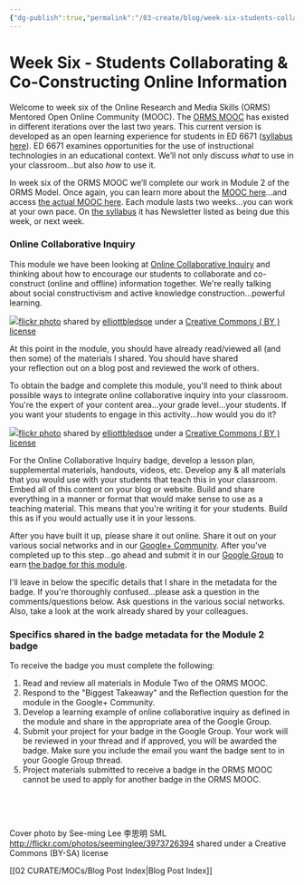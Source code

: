 ```yaml
---
{"dg-publish":true,"permalink":"/03-create/blog/week-six-students-collaborating-and-co-constructing-online-information/","title":"Week Six - Students Collaborating & Co-Constructing Online Information #ORMSMOOC","tags":["online-collaborative-inquiry","orms"]}
---
```


# Week Six - Students Collaborating & Co-Constructing Online Information

Welcome to week six of the Online Research and Media Skills (ORMS) Mentored Open Online Community (MOOC). The [ORMS MOOC](http://wiobyrne.com/join-the-orms-mooc/) has existed in different iterations over the last two years. This current version is developed as an open learning experience for students in ED 6671 ([syllabus here](https://docs.google.com/document/d/18rvWMAKhnbKiSgOalGLXsE1TrBpO62mhvQXV1OeU9SY/edit?usp=sharing)). ED 6671 examines opportunities for the use of instructional technologies in an educational context. We’ll not only discuss _what_ to use in your classroom…but also _how_ to use it.

In week six of the ORMS MOOC we’ll complete our work in Module 2 of the ORMS Model. Once again, you can learn more about the [MOOC here](http://wiobyrne.com/join-the-orms-mooc/)...and access [the actual MOOC here](https://sites.google.com/site/ormsmodel/). Each module lasts two weeks…you can work at your own pace. On [the syllabus](https://docs.google.com/document/d/18rvWMAKhnbKiSgOalGLXsE1TrBpO62mhvQXV1OeU9SY/edit) it has Newsletter listed as being due this week, or next week.

### Online Collaborative Inquiry

This module we have been looking at [Online Collaborative Inquiry](https://sites.google.com/site/ormsmodel/modules/module-2-online-collaborative-inquiry) and thinking about how to encourage our students to collaborate and co-construct (online and offline) information together. We're really talking about social constructivism and active knowledge construction...powerful learning.

[![](images/2799653850_98c1f9a3ff.jpg)](http://flickr.com/photos/flashphotographyandscreams/2799653850 "collaborative art 5")[flickr photo](http://flickr.com/photos/flashphotographyandscreams/2799653850 "collaborative art 5") shared by [elliottbledsoe](http://flickr.com/people/flashphotographyandscreams) under a [Creative Commons ( BY ) license](http://creativecommons.org/licenses/by/2.0/)

At this point in the module, you should have already read/viewed all (and then some) of the materials I shared. You should have shared your reflection out on a blog post and reviewed the work of others.

To obtain the badge and complete this module, you'll need to think about possible ways to integrate online collaborative inquiry into your classroom. You're the expert of your content area...your grade level...your students. If you want your students to engage in this activity...how would you do it?

[![](images/2798801785_a76c69e84e.jpg)](http://flickr.com/photos/flashphotographyandscreams/2798801785 "collaborative art 4")[flickr photo](http://flickr.com/photos/flashphotographyandscreams/2798801785 "collaborative art 4") shared by [elliottbledsoe](http://flickr.com/people/flashphotographyandscreams) under a [Creative Commons ( BY ) license](http://creativecommons.org/licenses/by/2.0/)

For the Online Collaborative Inquiry badge, develop a lesson plan, supplemental materials, handouts, videos, etc. Develop any & all materials that you would use with your students that teach this in your classroom. Embed all of this content on your blog or website. Build and share everything in a manner or format that would make sense to use as a teaching material. This means that you're writing it for your students. Build this as if you would actually use it in your lessons.

After you have built it up, please share it out online. Share it out on your various social networks and in our [Google+ Community](https://plus.google.com/communities/109374663190019101967?utm_source=chrome_ntp_icon&utm_medium=chrome_app&utm_campaign=chrome). After you've completed up to this step...go ahead and submit it in our [Google Group](https://groups.google.com/forum/#!forum/ormsclass) to earn [the badge for this module](https://badges.mozilla.org/en-US/badges/badge/Online-Collaborative-Inquiry-Exemplar-Badge).

I'll leave in below the specific details that I share in the metadata for the badge. If you're thoroughly confused...please ask a question in the comments/questions below. Ask questions in the various social networks. Also, take a look at the work already shared by your colleagues.

### Specifics shared in the badge metadata for the Module 2 badge

To receive the badge you must complete the following:

1. Read and review all materials in Module Two of the ORMS MOOC.
2. Respond to the "Biggest Takeaway" and the Reflection question for the module in the Google+ Community.
3. Develop a learning example of online collaborative inquiry as defined in the module and share in the appropriate area of the Google Group.
4. Submit your project for your badge in the Google Group. Your work will be reviewed in your thread and if approved, you will be awarded the badge. Make sure you include the email you want the badge sent to in your Google Group thread.
5. Project materials submitted to receive a badge in the ORMS MOOC cannot be used to apply for another badge in the ORMS MOOC.

 

 

Cover photo by See-ming Lee 李思明 SML http://flickr.com/photos/seeminglee/3973726394 shared under a Creative Commons (BY-SA) license

[[02 CURATE/MOCs/Blog Post Index\|Blog Post Index]]